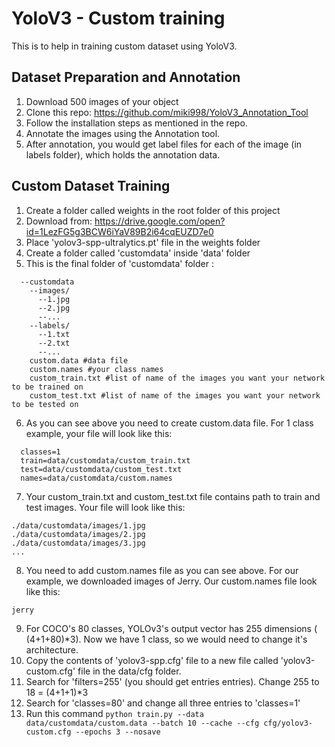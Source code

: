 # YoloV3 - Custom training

This is to help in training custom dataset using YoloV3.  

## Dataset Preparation and Annotation

1. Download 500 images of your object
2. Clone this repo: https://github.com/miki998/YoloV3_Annotation_Tool
3. Follow the installation steps as mentioned in the repo.
4. Annotate the images using the Annotation tool.
5. After annotation, you would get label files for each of the image (in labels folder), which holds the annotation data. 

## Custom Dataset Training

1. Create a folder called weights in the root folder of this project
2. Download from: https://drive.google.com/open?id=1LezFG5g3BCW6iYaV89B2i64cqEUZD7e0
3. Place 'yolov3-spp-ultralytics.pt' file in the weights folder
4. Create a folder called 'customdata' inside 'data' folder
5. This is the final folder of 'customdata' folder :
``` data
  --customdata
    --images/
      --1.jpg
      --2.jpg
      --...
    --labels/
      --1.txt
      --2.txt
      --...
    custom.data #data file
    custom.names #your class names
    custom_train.txt #list of name of the images you want your network to be trained on
    custom_test.txt #list of name of the images you want your network to be tested on
```
 6. As you can see above you need to create custom.data file. For 1 class example, your file will look like this:
```
  classes=1
  train=data/customdata/custom_train.txt
  test=data/customdata/custom_test.txt 
  names=data/customdata/custom.names
```
7. Your custom_train.txt and custom_test.txt file contains path to train and test images. Your file will look like this:
```
./data/customdata/images/1.jpg
./data/customdata/images/2.jpg
./data/customdata/images/3.jpg
...
```
8. You need to add custom.names file as you can see above. For our example, we downloaded images of Jerry. Our custom.names file look like this:
```
jerry
```
9. For COCO's 80 classes, YOLOv3's output vector has 255 dimensions ( (4+1+80)*3). Now we have 1 class, so we would need to change it's architecture.
10. Copy the contents of 'yolov3-spp.cfg' file to a new file called 'yolov3-custom.cfg' file in the data/cfg folder.
11. Search for 'filters=255' (you should get entries entries). Change 255 to 18 = (4+1+1)*3
12. Search for 'classes=80' and change all three entries to 'classes=1'
13. Run this command ```python train.py --data data/customdata/custom.data --batch 10 --cache --cfg cfg/yolov3-custom.cfg --epochs 3 --nosave```


